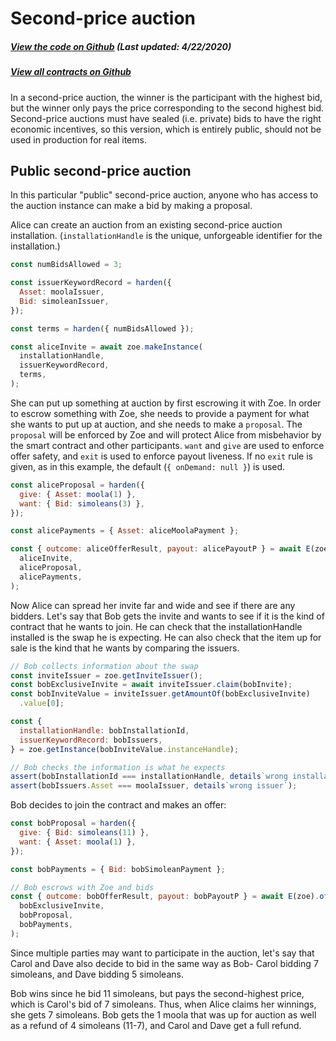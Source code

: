 # Second-price auction

<Zoe-Version/>

##### [View the code on Github](https://github.com/Agoric/agoric-sdk/blob/958a2c0a3dec38bdba2234934119ea2c28958262/packages/zoe/src/contracts/publicAuction.js) (Last updated: 4/22/2020)
##### [View all contracts on Github](https://github.com/Agoric/agoric-sdk/tree/master/packages/zoe/src/contracts)

In a second-price auction, the winner is the participant with the
highest bid, but the winner only pays the price corresponding to the
second highest bid. Second-price auctions must have sealed (i.e.
private) bids to have the right economic incentives, so this version,
which is entirely public, should not be used in production for real
items.

## Public second-price auction

In this particular "public" second-price auction, anyone who has
access to the auction instance can make a bid by making a proposal.

Alice can create an auction from an existing second-price auction
installation. (`installationHandle` is the unique, unforgeable
identifier for the installation.)

```js
const numBidsAllowed = 3;

const issuerKeywordRecord = harden({
  Asset: moolaIssuer,
  Bid: simoleanIssuer,
});

const terms = harden({ numBidsAllowed });

const aliceInvite = await zoe.makeInstance(
  installationHandle,
  issuerKeywordRecord,
  terms,
);
```

She can put up something at auction by first escrowing it with Zoe. In
order to escrow something with Zoe, she needs to provide a payment for
what she wants to put up at auction, and she needs to make a
`proposal`. The `proposal` will be enforced by Zoe and will protect
Alice from misbehavior by the smart contract and other participants.
`want` and `give` are used to enforce offer safety, and `exit` is used
to enforce payout liveness. If no `exit` rule is given, as in this
example, the default (`{ onDemand: null }`) is used.

```js
const aliceProposal = harden({
  give: { Asset: moola(1) },
  want: { Bid: simoleans(3) },
});

const alicePayments = { Asset: aliceMoolaPayment };

const { outcome: aliceOfferResult, payout: alicePayoutP } = await E(zoe).offer(
  aliceInvite,
  aliceProposal,
  alicePayments,
);
```

Now Alice can spread her invite far and wide and see if
there are any bidders. Let's say that Bob gets the invite and
wants to see if it is the kind of contract that he wants to join. He
can check that the installationHandle installed is the swap he is expecting. He can also check that the item up for sale is the kind that he wants by comparing the issuers.

```js
// Bob collects information about the swap
const inviteIssuer = zoe.getInviteIssuer();
const bobExclusiveInvite = await inviteIssuer.claim(bobInvite);
const bobInviteValue = inviteIssuer.getAmountOf(bobExclusiveInvite)
  .value[0];

const {
  installationHandle: bobInstallationId,
  issuerKeywordRecord: bobIssuers,
} = zoe.getInstance(bobInviteValue.instanceHandle);

// Bob checks the information is what he expects
assert(bobInstallationId === installationHandle, details`wrong installation`);
assert(bobIssuers.Asset === moolaIssuer, details`wrong issuer`);
```

Bob decides to join the contract and
makes an offer:

```js
const bobProposal = harden({
  give: { Bid: simoleans(11) },
  want: { Asset: moola(1) },
});

const bobPayments = { Bid: bobSimoleanPayment };

// Bob escrows with Zoe and bids
const { outcome: bobOfferResult, payout: bobPayoutP } = await E(zoe).offer(
  bobExclusiveInvite,
  bobProposal,
  bobPayments,
);

```

Since multiple parties may want to participate in the auction, let's say that Carol and Dave also decide to bid in the same way
as Bob- Carol bidding 7 simoleans, and Dave bidding 5 simoleans.

Bob wins since he bid 11 simoleans, but pays the second-highest price, which is Carol's bid of 7
simoleans. Thus, when Alice claims her winnings, she gets 7 simoleans.
Bob gets the 1 moola that was up for auction as well as a refund of 4
simoleans (11-7), and Carol and Dave get a full refund.
